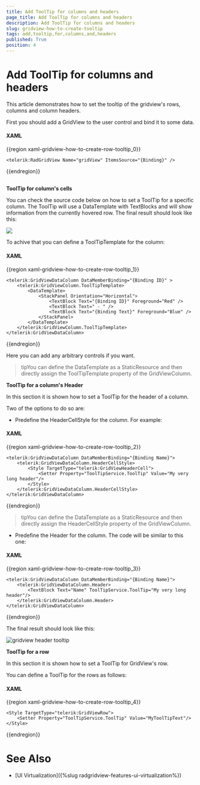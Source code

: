 ```yaml
---
title: Add ToolTip for columns and headers
page_title: Add ToolTip for columns and headers
description: Add ToolTip for columns and headers
slug: gridview-how-to-create-tooltip
tags: add,tooltip,for,columns,and,headers
published: True
position: 4
---
```


# Add ToolTip for columns and headers

This article demonstrates how to set the tooltip of the gridview's rows, columns and column headers.

First you should add a GridView to the user control and bind it to some data.

#### __XAML__

{{region xaml-gridview-how-to-create-row-tooltip_0}}

	<telerik:RadGridView Name="gridView" ItemsSource="{Binding}" />
{{endregion}}

## 

__ToolTip for column's cells__

You can check the source code below on how to set a ToolTip for a specific column. The ToolTip will use a DataTemplate with TextBlocks and will show information from the currently hovered row. The final result should look like this:

![](images/gridview_row_tooltip.png)


To achive that you can define a ToolTipTemplate for the column:

#### __XAML__

{{region xaml-gridview-how-to-create-row-tooltip_1}}

	<telerik:GridViewDataColumn DataMemberBinding="{Binding ID}" >
	    <telerik:GridViewColumn.ToolTipTemplate>
	        <DataTemplate>
	            <StackPanel Orientation="Horizontal">
	                <TextBlock Text="{Binding ID}" Foreground="Red" />
	                <TextBlock Text=" - " />
	                <TextBlock Text="{Binding Text}" Foreground="Blue" />
	            </StackPanel>
	        </DataTemplate>
	    </telerik:GridViewColumn.ToolTipTemplate>
	</telerik:GridViewDataColumn>
{{endregion}}

Here you can add any arbitrary controls if you want.


>tipYou can define the DataTemplate as a StaticResource and then directly assign the ToolTipTemplate property of the GridViewColumn.

__ToolTip for a column's Header__

In this section it is shown how to set a ToolTip for the header of a column.

Two of the options to do so are:

* Predefine the HeaderCellStyle for the column. For example:

#### __XAML__

{{region xaml-gridview-how-to-create-row-tooltip_2}}

	<telerik:GridViewDataColumn DataMemberBinding="{Binding Name}">
	    <telerik:GridViewDataColumn.HeaderCellStyle>
	        <Style TargetType="telerik:GridViewHeaderCell">
	            <Setter Property="ToolTipService.ToolTip" Value="My very long header"/>
	        </Style>
	    </telerik:GridViewDataColumn.HeaderCellStyle>
	</telerik:GridViewDataColumn>
{{endregion}}


>tipYou can define the DataTemplate as a StaticResource and then directly assign the HeaderCellStyle property of the GridViewColumn.

* Predefine the Header for the column. The code will be similar to this one:

#### __XAML__

{{region xaml-gridview-how-to-create-row-tooltip_3}}

	<telerik:GridViewDataColumn DataMemberBinding="{Binding Name}">
	    <telerik:GridViewDataColumn.Header>
	        <TextBlock Text="Name" ToolTipService.ToolTip="My very long header"/>
	    </telerik:GridViewDataColumn.Header>
	</telerik:GridViewDataColumn>
{{endregion}}

The final result should look like this:

![gridview header tooltip](images/gridview_header_tooltip.png)

__ToolTip for a row__

In this section it is shown how to set a ToolTip for GridView's row.

You can define a ToolTip for the rows as follows:

#### __XAML__

{{region xaml-gridview-how-to-create-row-tooltip_4}}

	<Style TargetType="telerik:GridViewRow"> 
		<Setter Property="ToolTipService.ToolTip" Value="MyToolTipText"/>
	</Style>
{{endregion}}

# See Also

* [UI Virtualization]({%slug radgridview-features-ui-virtualization%})


